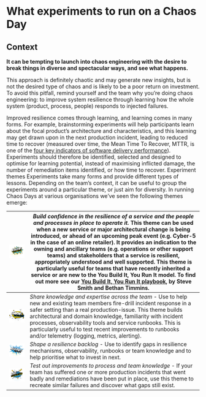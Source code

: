 # What experiments to run on a Chaos Day

## Context

**It can be tempting to launch into chaos engineering with the desire to break things in diverse and spectacular ways, and see what happens.**&#x20;

This approach is definitely chaotic and may generate new insights, but is not the desired type of chaos and is likely to be a poor return on investment. To avoid this pitfall, remind yourself and the team why you’re doing chaos engineering: to improve system resilience through learning how the whole system (product, process, people) responds to injected failures.

Improved resilience comes through learning, and learning comes in many forms. For example, brainstorming experiments will help participants learn about the focal product’s architecture and characteristics, and this learning may get drawn upon in the next production incident, leading to reduced time to recover (measured over time, the Mean Time To Recover, MTTR, is one of the [four key indicators of software delivery performance](https://cloud.google.com/blog/products/devops-sre/using-the-four-keys-to-measure-your-devops-performance)). Experiments should therefore be identified, selected and designed to optimise for learning potential, instead of maximising inflicted damage, the number of remediation items identified, or how time to recover. Experiment themes Experiments take many forms and provide different types of lessons. Depending on the team’s context, it can be useful to group the experiments around a particular theme, or just aim for diversity. In running Chaos Days at various organisations we’ve seen the following themes emerge:



| ![](<../../.gitbook/assets/1buildingConfidence@3x (2).png>) | _Build confidence in the resilience of a service and the people and processes in place to operate it._ This theme can be used when a new service or major architectural change is being introduced, or ahead of an upcoming peak event (e.g. Cyber-5 in the case of an online retailer). It provides an indication to the owning and ancillary teams (e.g. operations or other support teams) and stakeholders that a service is resilient, appropriately understood and well supported. This theme is particularly useful for teams that have recently inherited a service or are new to the You Build It, You Run It model. To find out more see our [You Build It, You Run It playbook](https://app.gitbook.com/o/-LotYsHXVKys1Z4wI\_dX/s/-MXqoxcw7vw1rB7kpYNU/), by Steve Smith and Bethan Timmins. |
| ----------------------------------------------------------- | ------------------------------------------------------------------------------------------------------------------------------------------------------------------------------------------------------------------------------------------------------------------------------------------------------------------------------------------------------------------------------------------------------------------------------------------------------------------------------------------------------------------------------------------------------------------------------------------------------------------------------------------------------------------------------------------------------------------------------------------------------------------------------------------------------- |
| ![](<../../.gitbook/assets/2sharingKnowledge@3x (1).png>)   | _Share knowledge and expertise across the team_ - Use to help new and existing team members fire-drill incident response in a safer setting than a real production-issue. This theme builds architectural and domain knowledge, familiarity with incident processes, observability tools and service runbooks. This is particularly useful to test  recent improvements to runbooks and/or telemetry (logging, metrics, alerting).                                                                                                                                                                                                                                                                                                                                                                      |
| ![](<../../.gitbook/assets/3resilienceBacklog@3x (1).png>)  | _Shape a resilience backlog_ - Use to identify gaps in resilience mechanisms, observability, runbooks or team knowledge and to help prioritise what to invest in next.                                                                                                                                                                                                                                                                                                                                                                                                                                                                                                                                                                                                                                  |
| ![](../../.gitbook/assets/4testImprovements@3x.png)         | _Test out improvements to process and team knowledge_ - If your team has suffered one or more production incidents that went badly and remediations have been put in place, use this theme to recreate similar failures and discover what gaps still exist.                                                                                                                                                                                                                                                                                                                                                                                                                                                                                                                                             |

